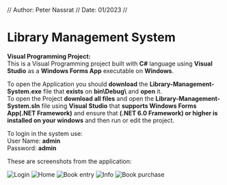 // Author: Peter Nassrat // Date: 01/2023 //
# Library Management System
**Visual Programming Project:**\
This is a Visual Programming project built with **C#** language using **Visual Studio** as a **Windows Forms App** executable on **Windows**.

To open the Application you should **download** the **Library-Management-System.exe** file that **exists** on **bin\\Debug\\** and **open** it.\
To open the Project **download all files** and open the **Library-Management-System.sln** file using **Visual Studio** that **supports Windows Forms App(.NET Framework)** and ensure that **(.NET 6.0 Framework) or higher is installed on your windows** and then run or edit the project.

To login in the system use:\
User Name: **admin**\
Password: **admin**

These are screenshots from the application:

![Login](https://user-images.githubusercontent.com/93524169/213250216-7255117b-6b29-45a2-b1ab-cc5883565911.png)
![Home](https://user-images.githubusercontent.com/93524169/213250542-ac93f654-b6e6-4667-8aec-0b0b025ed5e3.png)
![Book entry](https://user-images.githubusercontent.com/93524169/213253563-6607d715-6c86-4bd4-a919-6576d71faca5.png)
![Info](https://user-images.githubusercontent.com/93524169/213255006-6b91d084-33e8-4ac6-ab4a-d13f9288248b.png)
![Book purchase](https://user-images.githubusercontent.com/93524169/213255729-c9430cec-019d-47a4-a74f-d583b2509644.png)
